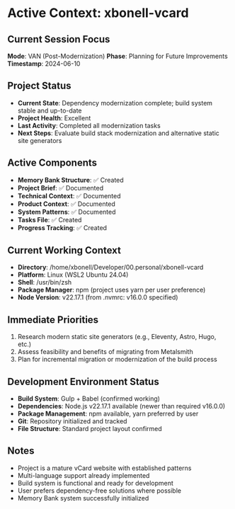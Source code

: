 # Active Context: xbonell-vcard

## Current Session Focus
**Mode**: VAN (Post-Modernization)
**Phase**: Planning for Future Improvements
**Timestamp**: 2024-06-10

## Project Status
- **Current State**: Dependency modernization complete; build system stable and up-to-date
- **Project Health**: Excellent
- **Last Activity**: Completed all modernization tasks
- **Next Steps**: Evaluate build stack modernization and alternative static site generators

## Active Components
- **Memory Bank Structure**: ✅ Created
- **Project Brief**: ✅ Documented
- **Technical Context**: ✅ Documented  
- **Product Context**: ✅ Documented
- **System Patterns**: ✅ Documented
- **Tasks File**: ✅ Created
- **Progress Tracking**: ✅ Created

## Current Working Context
- **Directory**: /home/xbonell/Developer/00.personal/xbonell-vcard
- **Platform**: Linux (WSL2 Ubuntu 24.04)
- **Shell**: /usr/bin/zsh
- **Package Manager**: npm (project uses yarn per user preference)
- **Node Version**: v22.17.1 (from .nvmrc: v16.0.0 specified)

## Immediate Priorities
1. Research modern static site generators (e.g., Eleventy, Astro, Hugo, etc.)
2. Assess feasibility and benefits of migrating from Metalsmith
3. Plan for incremental migration or modernization of the build process

## Development Environment Status
- **Build System**: Gulp + Babel (confirmed working)
- **Dependencies**: Node.js v22.17.1 available (newer than required v16.0.0)
- **Package Management**: npm available, yarn preferred by user
- **Git**: Repository initialized and tracked
- **File Structure**: Standard project layout confirmed

## Notes
- Project is a mature vCard website with established patterns
- Multi-language support already implemented
- Build system is functional and ready for development
- User prefers dependency-free solutions where possible
- Memory Bank system successfully initialized
